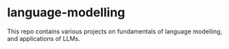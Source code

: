 # language-modelling
This repo contains various projects on fundamentals of language modelling, and applications of LLMs.
